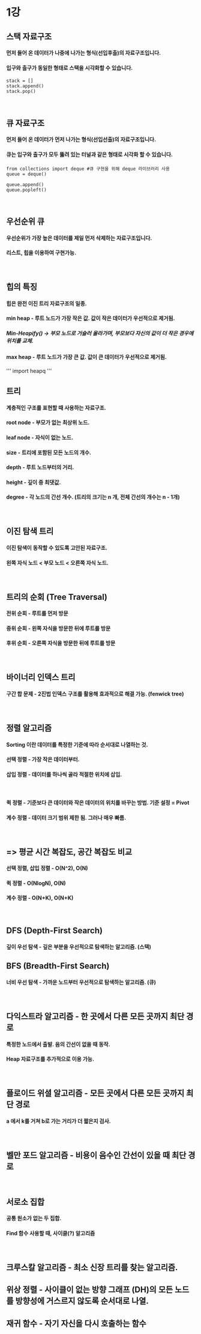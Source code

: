 # 1강
## 스택 자료구조 
#### 먼저 들어 온 데이터가 나중에 나가는 형식(선입후출)의 자료구조입니다. 
#### 입구와 출구가 동일한 형태로 스택을 시각화할 수 있습니다. 
```
stack = []
stack.append()
stack.pop()
```
<br/>

## 큐 자료구조
#### 먼저 들어 온 데이터가 먼저 나가는 형식(선입선출)의 자료구조입니다.
#### 큐는 입구와 출구가 모두 뚫려 있는 터널과 같은 형태로 시각화 할 수 있습니다. 
```
from collections import deque #큐 구현을 위해 deque 라이브러리 사용
queue = deque()

queue.append()
queue.popleft()
```
<br/>

## 우선순위 큐
#### 우선순위가 가장 높은 데이터를 제일 먼저 삭제하는 자료구조입니다. 
#### 리스트, 힙을 이용하여 구현가능. 
<br/>

## 힙의 특징 
#### 힙은 완전 이진 트리 자료구조의 일종. 
#### min heap - 루트 노드가 가장 작은 값. 값이 작은 데이터가 우선적으로 제거됨. 
##### Min-Heapify() -> 부모 노드로 거슬러 올라가며, 부모보다 자신의 값이 더 작은 경우에 위치를 교체.
#### max heap - 루트 노드가 가장 큰 값. 값이 큰 데이터가 우선적으로 제거됨. 
'''
import heapq
'''
<br/>

## 트리 
#### 계층적인 구조를 표현할 때 사용하는 자료구조. 
#### root node - 부모가 없는 최상위 노드.
#### leaf node - 자식이 없는 노드. 
#### size - 트리에 포함된 모든 노드의 개수.
#### depth - 루트 노드부터의 거리.
#### height - 깊이 중 최댓값. 
#### degree - 각 노드의 간선 개수. (트리의 크기는 n 개, 전체 간선의 개수는 n - 1개)
<br/>

## 이진 탐색 트리 
#### 이진 탐색이 동작할 수 있도록 고안된 자료구조. 
#### 왼쪽 자식 노드 < 부모 노드 < 오른쪽 자식 노드. 
<br/>

## 트리의 순회 (Tree Traversal)
#### 전위 순회 - 루트를 먼저 방문 
#### 중위 순회 - 왼쪽 자식을 방문한 뒤에 루트를 방문
#### 후위 순회 - 오른쪽 자식을 방문한 뒤에 루트를 방문
<br/>

## 바이너리 인덱스 트리 
#### 구간 합 문제 - 2진법 인덱스 구조를 활용해 효과적으로 해결 가능. (fenwick tree)
<br/>

## 정렬 알고리즘 
#### Sorting 이란 데이터를 특정한 기준에 따라 순서대로 나열하는 것. 
#### 선택 정렬 - 가장 작은 데이터부터. 
#### 삽입 정렬 - 데이터를 하나씩 골라 적절한 위치에 삽입. 
<br/>

#### 퀵 정렬 - 기준보다 큰 데이터와 작은 데이터의 위치를 바꾸는 방법. 기준 설정 = Pivot 
#### 계수 정렬 - 데이터 크기 범위 제한 됨. 그러나 매우 빠름. 
<br/>

## => 평균 시간 복잡도, 공간 복잡도 비교 
#### 선택 정렬, 삽입 정렬 - O(N^2), O(N)
#### 퀵 정렬 - O(NlogN), O(N)
#### 계수 정렬 - O(N+K), O(N+K)
<br/>

## DFS (Depth-First Search)
#### 깊이 우선 탐색 - 깊은 부분을 우선적으로 탐색하는 알고리즘. (스택)
## BFS (Breadth-First Search)
#### 너비 우선 탐색 - 가까운 노드부터 우선적으로 탐색하는 알고리즘. (큐)
<br/>

## 다익스트라 알고리즘 - 한 곳에서 다른 모든 곳까지 최단 경로 
#### 특정한 노드에서 출발. 음의 간선이 없을 때 동작. 
#### Heap 자료구조를 추가적으로 이용 가능. 
<br/>

## 플로이드 위셜 알고리즘 - 모든 곳에서 다른 모든 곳까지 최단 경로 
#### a 에서 k를 거쳐 b로 가는 거리가 더 짧은지 검사. 
<br/>

## 벨만 포드 알고리즘 - 비용이 음수인 간선이 있을 때 최단 경로 
<br/>

## 서로소 집합
#### 공통 원소가 없는 두 집합. 
#### Find 함수 사용할 때, 사이클(?) 알고리즘 
<br/>

## 크루스칼 알고리즘 - 최소 신장 트리를 찾는 알고리즘. 
## 위상 정렬 - 사이클이 없는 방향 그래프 (DH)의 모든 노드를 방향성에 거스르지 않도록 순서대로 나열. 
## 재귀 함수 - 자기 자신을 다시 호출하는 함수 







